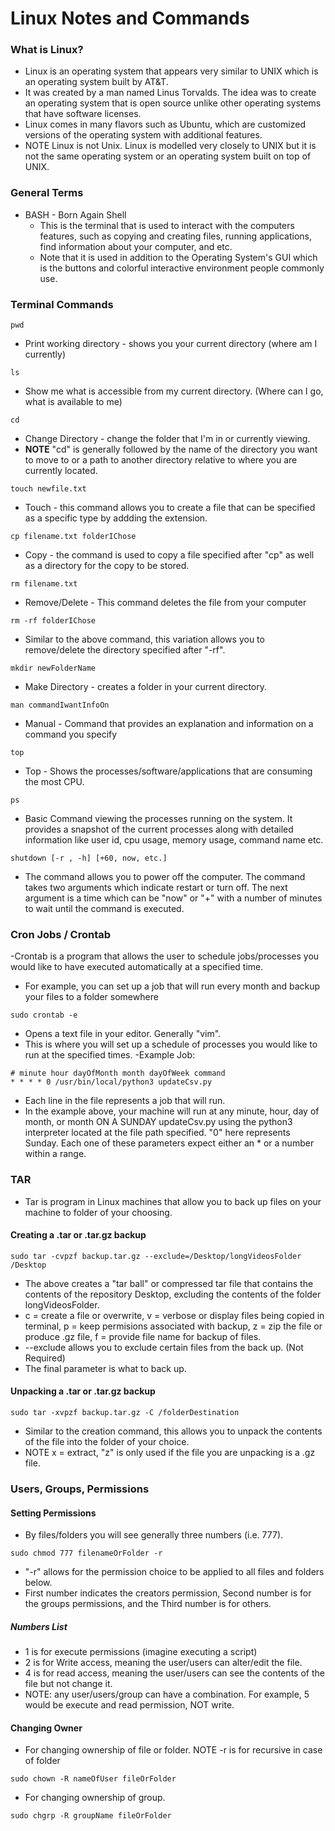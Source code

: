 # Linux Notes and Commands


### What is Linux?

- Linux is an operating system that appears very similar to UNIX which is an operating system built by AT&T.
- It was created by a man named Linus Torvalds. The idea was to create an operating system that is open source unlike other operating systems that have software licenses.
- Linux comes in many flavors such as Ubuntu, which are customized versions of the operating system with additional features.
- NOTE Linux is not Unix. Linux is modelled very closely to UNIX but it is not the same operating system or an operating system built on top of UNIX.


### General Terms

- BASH - Born Again Shell
	- This is the terminal that is used to interact with the computers features, such as copying and creating files, running applications, find information about your computer, and etc.
	- Note that it is used in addition to the Operating System's GUI which is the buttons and colorful interactive environment people commonly use.


### Terminal Commands

```
pwd
```
- Print working directory - shows you your current directory (where am I currently)

```
ls
```
- Show me what is accessible from my current directory. (Where can I go, what is available to me)

```
cd
```
- Change Directory - change the folder that I'm in or currently viewing.
- **NOTE** "cd" is generally followed by the name of the directory you want to move to or a path to another directory relative to where you are currently located.

```
touch newfile.txt
```
- Touch - this command allows you to create a file that can be specified as a specific type by addding the extension.

```
cp filename.txt folderIChose
```
- Copy - the command is used to copy a file specified after "cp" as well as a directory for the copy to be stored.

```
rm filename.txt
```
- Remove/Delete - This command deletes the file from your computer

```
rm -rf folderIChose
```
- Similar to the above command, this variation allows you to remove/delete the directory specified after "-rf".

```
mkdir newFolderName
```
- Make Directory - creates a folder in your current directory.

```
man commandIwantInfoOn
```

- Manual - Command that provides an explanation and information on a command you specify

```
top
```
- Top - Shows the processes/software/applications that are consuming the most CPU.

```
ps
```
-  Basic Command viewing the processes running on the system. It provides a snapshot of the current processes along with detailed information like user id, cpu usage, memory usage, command name etc.

```
shutdown [-r , -h] [+60, now, etc.]
```

- The command allows you to power off the computer. The command takes two arguments which indicate restart or turn off. The next argument is a time which can be "now" or "+" with a number of minutes to wait until the command is executed.

### Cron Jobs / Crontab

-Crontab is a program that allows the user to schedule jobs/processes you would like to have executed automatically at a specified time.
- For example, you can set up a job that will run every month and backup your files to a folder somewhere

```
sudo crontab -e
```
- Opens a text file in your editor. Generally "vim".
- This is where you will set up a schedule of processes you would like to run at the specified times.
-Example Job:
```
# minute hour dayOfMonth month dayOfWeek command
* * * * 0 /usr/bin/local/python3 updateCsv.py
```
- Each line in the file represents a job that will run.
- In the example above, your machine will run at any minute, hour, day of month, or month ON A SUNDAY updateCsv.py using the python3 interpreter located at the file path specified. "0" here represents Sunday. Each one of these parameters expect either an * or a number within a range.


### TAR

- Tar is program in Linux machines that allow you to back up files on your machine to folder of your choosing.


#### Creating a .tar or .tar.gz backup
```
sudo tar -cvpzf backup.tar.gz --exclude=/Desktop/longVideosFolder /Desktop
```

- The above creates a "tar ball" or compressed tar file that contains the contents of the repository Desktop, excluding the contents of the folder longVideosFolder.
- c = create a file or overwrite, v = verbose or display files being copied in terminal, p = keep permisions associated with backup, z = zip the file or produce .gz file, f = provide file name for backup of files.
- --exclude allows you to exclude certain files from the back up. (Not Required)
- The final parameter is what to back up.

#### Unpacking a .tar or .tar.gz backup

```
sudo tar -xvpzf backup.tar.gz -C /folderDestination
```

- Similar to the creation command, this allows you to unpack the contents of the file into the folder of your choice.
- NOTE x = extract, "z" is only used if the file you are unpacking is a .gz file. 

### Users, Groups, Permissions


#### Setting Permissions
- By files/folders you will see generally three numbers (i.e. 777).
```
sudo chmod 777 filenameOrFolder -r
```
- "-r" allows for the permission choice to be applied to all files and folders below.
- First number indicates the creators permission, Second number is for the groups permissions, and the Third number is for others.

##### Numbers List
- 1 is for execute permissions (imagine executing a script)
- 2 is for Write access, meaning the user/users can alter/edit the file.
- 4 is for read access, meaning the user/users can see the contents of the file but not change it.
- NOTE: any user/users/group can have a combination. For example, 5 would be execute and read permission, NOT write.

#### Changing Owner

- For changing ownership of file or folder. NOTE -r is for recursive in case of folder
```
sudo chown -R nameOfUser fileOrFolder
```
- For changing ownership of group.
```
sudo chgrp -R groupName fileOrFolder
```